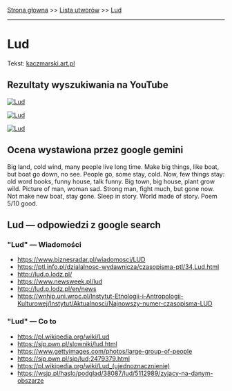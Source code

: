 [Strona głowna](../index.md) >> [Lista utworów](../list.md) >> [Lud](269.md)

---

# Lud

Tekst: [kaczmarski.art.pl](https://www.kaczmarski.art.pl/tworczosc/wiersze/lud/)

## Rezultaty wyszukiwania na YouTube

[![Lud](http://img.youtube.com/vi/7cxciyZEBkE/0.jpg)](https://www.youtube.com/watch?v=7cxciyZEBkE "Jacek Kaczmarski - Romans historiozoficzno erotyczny o princessie Doni i parobku Didku - YouTube")

[![Lud](http://img.youtube.com/vi/a8pFEEiSFPU/0.jpg)](https://www.youtube.com/watch?v=a8pFEEiSFPU "Jacek Kaczmarski - Przyjaciele - YouTube")

[![Lud](http://img.youtube.com/vi/nPuHrrdMgFA/0.jpg)](https://www.youtube.com/watch?v=nPuHrrdMgFA "Jacek Kaczmarski - Stalker - YouTube")

## Ocena wystawiona przez google gemini

Big land, cold wind, many people live long time. Make big things, like boat, but boat go down, no see. People go, some stay, cold. Now, few things stay: old word books, funny house, talk funny. Big town, big house, plant grow wild. Picture of man, woman sad. Strong man, fight much, but gone now. Not make new boat, stay gone. Sleep in story. World made of story. Poem 5/10 good.


## Lud — odpowiedzi z google search

### "Lud" — Wiadomości

 - <https://www.biznesradar.pl/wiadomosci/LUD>
 - <https://ptl.info.pl/dzialalnosc-wydawnicza/czasopisma-ptl/34,Lud.html>
 - <http://lud.p.lodz.pl/>
 - <https://www.newsweek.pl/lud>
 - <http://lud.p.lodz.pl/en/news>
 - <https://wnhip.uni.wroc.pl/Instytut-Etnologii-i-Antropologii-Kulturowej/Instytut/Aktualnosci/Najnowszy-numer-czasopisma-LUD>

### "Lud" — Co to

 - <https://pl.wikipedia.org/wiki/Lud>
 - <https://sjp.pwn.pl/slowniki/lud.html>
 - <https://www.gettyimages.com/photos/large-group-of-people>
 - <https://sjp.pwn.pl/sjp/lud;2479379.html>
 - <https://pl.wikipedia.org/wiki/Lud_(ujednoznacznienie)>
 - <https://wsjp.pl/haslo/podglad/38087/lud/5112989/zyjacy-na-danym-obszarze>

